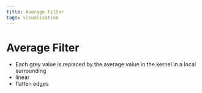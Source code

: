 ```yaml
---
title: Average Filter
tags: visualization
---
```


# Average Filter
- Each grey value is replaced by the average value in the kernel in a local surrounding
- linear
- flatten edges






































